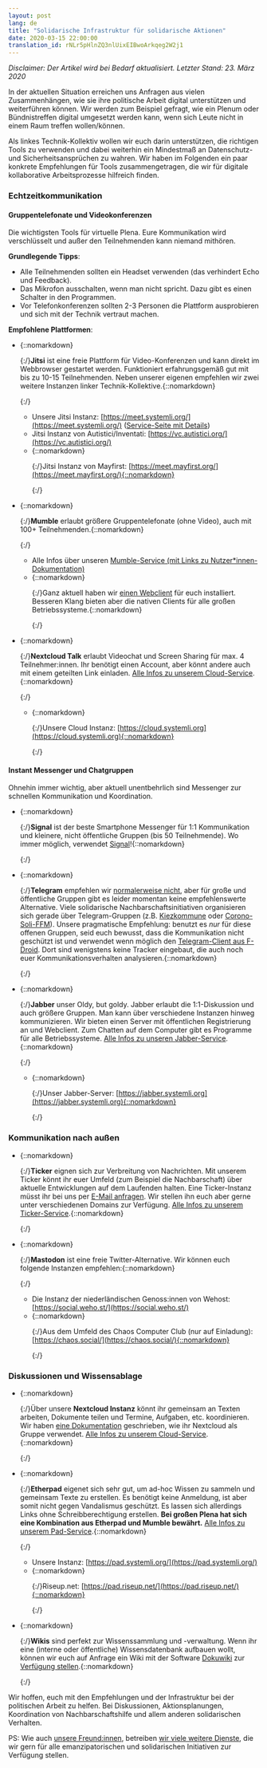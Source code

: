 ```yaml
---
layout: post
lang: de
title: "Solidarische Infrastruktur für solidarische Aktionen"
date: 2020-03-15 22:00:00
translation_id: rNLr5pHlnZQ3nlUixEIBwoArkqeg2W2j1
---
```


*Disclaimer: Der Artikel wird bei Bedarf aktualisiert. Letzter Stand: 23. März 2020*

In der aktuellen Situation erreichen uns Anfragen aus vielen Zusammenhängen, wie sie ihre politische Arbeit digital unterstützen und weiterführen können. Wir werden zum Beispiel gefragt, wie ein Plenum oder Bündnistreffen digital umgesetzt werden kann, wenn sich Leute nicht in einem Raum treffen wollen/können.

Als linkes Technik-Kollektiv wollen wir euch darin unterstützen, die richtigen Tools zu verwenden und dabei weiterhin ein Mindestmaß an Datenschutz- und Sicherheitsansprüchen zu wahren. Wir haben im Folgenden ein paar konkrete Empfehlungen für Tools zusammengetragen, die wir für digitale kollaborative Arbeitsprozesse hilfreich finden.

<!--more-->

### Echtzeitkommunikation

#### Gruppentelefonate und Videokonferenzen

Die wichtigsten Tools für virtuelle Plena. Eure Kommunikation wird verschlüsselt und außer den Teilnehmenden kann niemand mithören.

**Grundlegende Tipps**:

* Alle Teilnehmenden sollten ein Headset verwenden (das verhindert Echo und Feedback).
* Das Mikrofon ausschalten, wenn man nicht spricht. Dazu gibt es einen Schalter in den Programmen.
* Vor Telefonkonferenzen sollten 2-3 Personen die Plattform ausprobieren und sich mit der Technik vertraut machen.

**Empfohlene Plattformen**:

* {::nomarkdown}<p>{:/}**Jitsi** ist eine freie Plattform für Video-Konferenzen und kann direkt im Webbrowser gestartet werden. Funktioniert erfahrungsgemäß gut mit bis zu 10-15 Teilnehmenden. Neben unserer eigenen empfehlen wir zwei weitere Instanzen linker Technik-Kollektive.{::nomarkdown}</p>{:/}
  * Unsere Jitsi Instanz: [https://meet.systemli.org/](https://meet.systemli.org/) ([Service-Seite mit Details](/service/meet.html))
  * Jitsi Instanz von Autistici/Inventati: [https://vc.autistici.org/](https://vc.autistici.org/)
  * {::nomarkdown}<p>{:/}Jitsi Instanz von Mayfirst: [https://meet.mayfirst.org/](https://meet.mayfirst.org/){::nomarkdown}</p>{:/}

* {::nomarkdown}<p>{:/}**Mumble** erlaubt größere Gruppentelefonate (ohne Video), auch mit 100+ Teilnehmenden.{::nomarkdown}</p>{:/}
  * Alle Infos über unseren [Mumble-Service (mit Links zu Nutzer\*innen-Dokumentation)](/service/mumble.html)
  * {::nomarkdown}<p>{:/}Ganz aktuell haben wir [einen Webclient](https://talk.systemli.org) für euch installiert. Besseren Klang bieten aber die nativen Clients für alle großen Betriebssysteme.{::nomarkdown}</p>{:/}
  
* {::nomarkdown}<p>{:/}**Nextcloud Talk** erlaubt Videochat und Screen Sharing für max. 4 Teilnehmer:innen. Ihr benötigt einen Account, aber könnt andere auch mit einem geteilten Link einladen. [Alle Infos zu unserem Cloud-Service](/service/cloud.html).{::nomarkdown}</p>{:/} 
  * {::nomarkdown}<p>{:/}Unsere Cloud Instanz: [https://cloud.systemli.org](https://cloud.systemli.org){::nomarkdown}</p>{:/}

#### Instant Messenger und Chatgruppen

Ohnehin immer wichtig, aber aktuell unentbehrlich sind Messenger zur schnellen Kommunikation und Koordination.

* {::nomarkdown}<p>{:/}**Signal** ist der beste Smartphone Messenger für 1:1 Kommunikation und kleinere, nicht öffentliche Gruppen (bis 50 Teilnehmende). Wo immer möglich, verwendet [Signal](https://signal.org/)!{::nomarkdown}</p>{:/}

* {::nomarkdown}<p>{:/}**Telegram** empfehlen wir [normalerweise nicht](https://www.kuketz-blog.de/telegram-sicherheit-gibt-es-nur-auf-anfrage-messenger-teil3/), aber für große und öffentliche Gruppen gibt es leider momentan keine empfehlenswerte Alternative. Viele solidarische Nachbarschaftsinitiativen organisieren sich gerade über Telegram-Gruppen (z.B. [Kiezkommune](https://kiezkommune.noblogs.org/) oder [Corono-Soli-FFM](https://www.corona-soli-ffm.org/)). Unsere pragmatische Empfehlung: benutzt es *nur* für diese offenen Gruppen, seid euch bewusst, dass die Kommunikation nicht geschützt ist und verwendet wenn möglich den [Telegram-Client aus F-Droid](https://f-droid.org/en/packages/org.telegram.messenger/). Dort sind wenigstens keine Tracker eingebaut, die auch noch euer Kommunikationsverhalten analysieren.{::nomarkdown}</p>{:/}

* {::nomarkdown}<p>{:/}**Jabber** unser Oldy, but goldy. Jabber erlaubt die 1:1-Diskussion und auch größere Gruppen. Man kann über verschiedene Instanzen hinweg kommunizieren. Wir bieten einen Server mit öffentlichen Registrierung an und Webclient. Zum Chatten auf dem Computer gibt es Programme für alle Betriebssysteme. [Alle Infos zu unseren Jabber-Service](/service/xmpp.html).{::nomarkdown}</p>{:/}
  * {::nomarkdown}<p>{:/}Unser Jabber-Server: [https://jabber.systemli.org](https://jabber.systemli.org){::nomarkdown}</p>{:/}

### Kommunikation nach außen

* {::nomarkdown}<p>{:/}**Ticker** eignen sich zur Verbreitung von Nachrichten. Mit unserem Ticker könnt ihr euer Umfeld (zum Beispiel die Nachbarschaft) über aktuelle Entwicklungen auf dem Laufenden halten. Eine Ticker-Instanz müsst  ihr bei uns per <a href="mailto:support@systemli.org">E-Mail anfragen</a>. Wir stellen ihn euch aber gerne unter verschiedenen Domains zur Verfügung. [Alle Infos zu unserem Ticker-Service](/service/ticker.html).{::nomarkdown}</p>{:/}

* {::nomarkdown}<p>{:/}**Mastodon** ist eine freie Twitter-Alternative. Wir können euch folgende Instanzen empfehlen:{::nomarkdown}</p>{:/}
  * Die Instanz der niederländischen Genoss:innen von Wehost: [https://social.weho.st/](https://social.weho.st/)
  * {::nomarkdown}<p>{:/}Aus dem Umfeld des Chaos Computer Club (nur auf Einladung): [https://chaos.social/](https://chaos.social/){::nomarkdown}</p>{:/}

### Diskussionen und Wissensablage

* {::nomarkdown}<p>{:/}Über unsere **Nextcloud Instanz** könnt ihr gemeinsam an Texten arbeiten, Dokumente teilen und Termine, Aufgaben, etc. koordinieren. Wir haben [eine Dokumentation](https://wiki.systemli.org/howto/nextcloud/gruppen) geschrieben, wie ihr Nextcloud als Gruppe verwendet. [Alle Infos zu unserem Cloud-Service](/service/cloud.html).{::nomarkdown}</p>{:/}

* {::nomarkdown}<p>{:/}**Etherpad** eigenet sich sehr gut, um ad-hoc Wissen zu sammeln und gemeinsam Texte zu erstellen. Es benötigt keine Anmeldung, ist aber somit nicht gegen Vandalismus geschützt. Es lassen sich allerdings Links ohne Schreibberechtigung erstellen. **Bei großen Plena hat sich eine Kombination aus Etherpad und Mumble bewährt.** [Alle Infos zu unserem Pad-Service](/service/etherpad.html).{::nomarkdown}</p>{:/}
  * Unsere Instanz: [https://pad.systemli.org/](https://pad.systemli.org/)
  * {::nomarkdown}<p>{:/}Riseup.net: [https://pad.riseup.net/](https://pad.riseup.net/){::nomarkdown}</p>{:/}
  
* {::nomarkdown}<p>{:/}**Wikis** sind perfekt zur Wissenssammlung und -verwaltung. Wenn ihr eine (interne oder öffentliche) Wissensdatenbank aufbauen wollt, können wir euch auf Anfrage ein Wiki mit der Software [Dokuwiki](https://www.dokuwiki.org/dokuwiki) zur [Verfügung stellen](/service/hosting.html#wikis).{::nomarkdown}</p>{:/}

Wir hoffen, euch mit den Empfehlungen und der Infrastruktur bei der politischen Arbeit zu helfen. Bei Diskussionen, Aktionsplanungen, Koordination von Nachbarschaftshilfe und allem anderen solidarischen Verhalten.

PS: Wie auch [unsere Freund:innen](/friends.html), betreiben [wir viele weitere Dienste](/service/index.html), die wir gern für alle emanzipatorischen und solidarischen Initiativen zur Verfügung stellen.

